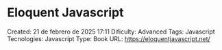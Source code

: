 # Eloquent Javascript

Created: 21 de febrero de 2025 17:11
Dificulty: Advanced
Tags: Javascript
Tecnologies: Javascript
Type: Book
URL: https://eloquentjavascript.net/